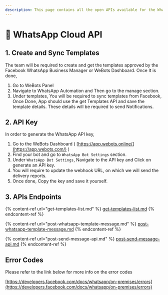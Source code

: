 ```yaml
---
description: This page contains all the open APIs available for the WhatsApp
---
```


# 📄 WhatsApp Cloud API

## 1. Create and Sync Templates

The team will be required to create and get the templates approved by the Facebook WhatsApp Business Manager or WeBots Dashboard. Once It is done,

1. Go to WeBots Panel
2. Navigate to WhatsApp Automation and Then go to the manage section.
3. Under templates, You will be required to sync templates from Facebook, Once Done, App should use the get Templates API and save the template details. These details will be required to send Notifications.

## 2. API Key

In order to generate the WhatsApp API key,

1. Go to the WeBots Dashboard ( [https://app.webots.online/](https://app.webots.com/) )
2. Find your bot and go to `WhatsApp Bot Settings` section.
3. Under `WhatsApp Bot Settings`, Navigate to the API key and Click on generate an API key.
4. You will require to update the webhook URL, on which we will send the delivery reports.
5. Once done, Copy the key and save it yourself.

## 3. APIs Endpoints

{% content-ref url="get-templates-list.md" %}
[get-templates-list.md](get-templates-list.md)
{% endcontent-ref %}

{% content-ref url="post-whatsapp-template-message.md" %}
[post-whatsapp-template-message.md](post-whatsapp-template-message.md)
{% endcontent-ref %}

{% content-ref url="post-send-message-api.md" %}
[post-send-message-api.md](post-send-message-api.md)
{% endcontent-ref %}

## Error Codes

Please refer to the link below for more info on the error codes

[https://developers.facebook.com/docs/whatsapp/on-premises/errors](https://developers.facebook.com/docs/whatsapp/on-premises/errors)
